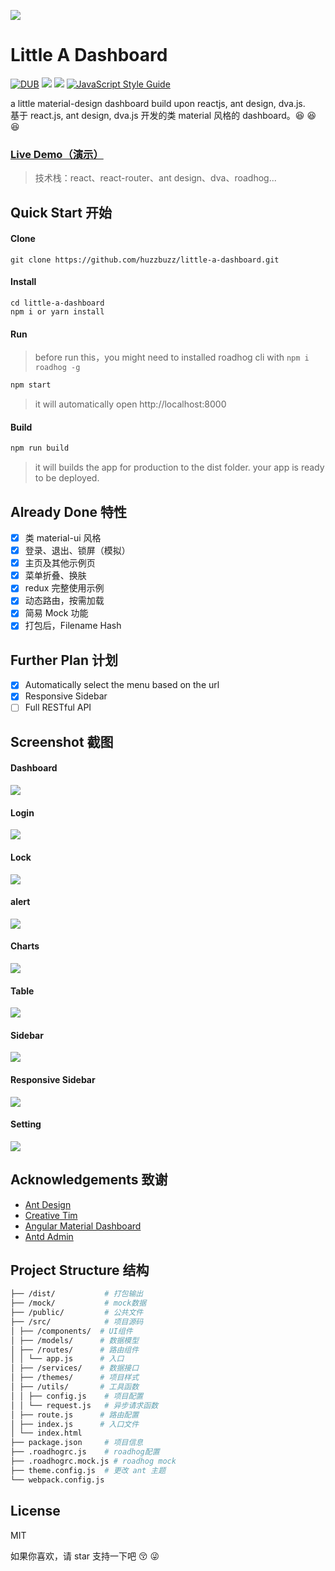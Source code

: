 ![](https://github.com/huzzbuzz/little-a-dashboard/blob/master/screenshot/logo-black.png) 
# Little A Dashboard           

[![DUB](https://img.shields.io/dub/l/vibe-d.svg)]()
![](https://img.shields.io/badge/language-javascript-orange.svg)
[![](https://travis-ci.org/huzzbuzz/little-a-dashboard.svg?branch=master)](https://travis-ci.org/huzzbuzz/little-a-dashboard)
[![JavaScript Style Guide](https://img.shields.io/badge/code_style-standard-brightgreen.svg)](https://standardjs.com)

a little material-design dashboard build upon reactjs, ant design, dva.js.      
基于 react.js, ant design, dva.js 开发的类 material 风格的 dashboard。:laughing: :laughing: :laughing:         

### [Live Demo（演示）](http://huzzbuzz.coding.me/little-a-dashboard)       

> 技术栈：react、react-router、ant design、dva、roadhog...

## Quick Start 开始   


#### Clone 

    git clone https://github.com/huzzbuzz/little-a-dashboard.git

#### Install 

    cd little-a-dashboard
    npm i or yarn install

#### Run    
> before run this，you might need to installed roadhog cli with `npm i roadhog -g`
```bash
npm start
``` 
> it will automatically open http://localhost:8000

#### Build 
```bash
npm run build
``` 
> it will builds the app for production to the dist folder. your app is ready to be deployed.


## Already Done 特性
- [x] 类 material-ui 风格
- [x] 登录、退出、锁屏（模拟）
- [x] 主页及其他示例页
- [x] 菜单折叠、换肤
- [x] redux 完整使用示例
- [x] 动态路由，按需加载
- [x] 简易 Mock 功能
- [x] 打包后，Filename Hash

## Further Plan 计划
- [x] Automatically select the menu based on the url
- [x] Responsive Sidebar
- [ ] Full RESTful API

## Screenshot 截图

#### Dashboard
![](https://github.com/huzzbuzz/little-a-dashboard/blob/master/screenshot/dashboard.gif)

#### Login
![](https://github.com/huzzbuzz/little-a-dashboard/blob/master/screenshot/login.gif)


#### Lock
![](https://github.com/huzzbuzz/little-a-dashboard/blob/master/screenshot/lock.gif)


#### alert
![](https://github.com/huzzbuzz/little-a-dashboard/blob/master/screenshot/alert.gif)


#### Charts
![](https://github.com/huzzbuzz/little-a-dashboard/blob/master/screenshot/charts.gif)


#### Table
![](https://github.com/huzzbuzz/little-a-dashboard/blob/master/screenshot/table.gif)


#### Sidebar
![](https://github.com/huzzbuzz/little-a-dashboard/blob/master/screenshot/sidebar.gif)


#### Responsive Sidebar
![](https://github.com/huzzbuzz/little-a-dashboard/blob/master/screenshot/responsive-sidebar.gif)


#### Setting
![](https://github.com/huzzbuzz/little-a-dashboard/blob/master/screenshot/setting.gif)


## Acknowledgements 致谢 

- [Ant Design](https://github.com/ant-design/ant-design)
- [Creative Tim](https://github.com/creativetimofficial)
- [Angular Material Dashboard](https://github.com/wangdicoder/angular-material-dashboard)
- [Antd Admin](https://github.com/zuiidea/antd-admin)


## Project Structure 结构

```bash
├── /dist/           # 打包输出
├── /mock/           # mock数据
├── /public/         # 公共文件
├── /src/            # 项目源码
│ ├── /components/  # UI组件
│ ├── /models/      # 数据模型
│ ├── /routes/      # 路由组件
│ │ └── app.js      # 入口
│ ├── /services/    # 数据接口
│ ├── /themes/      # 项目样式
│ ├── /utils/       # 工具函数
│ │ ├── config.js    # 项目配置
│ │ └── request.js   # 异步请求函数
│ ├── route.js      # 路由配置
│ ├── index.js      # 入口文件
│ └── index.html     
├── package.json     # 项目信息
├── .roadhogrc.js    # roadhog配置
├── .roadhogrc.mock.js # roadhog mock
├── theme.config.js  # 更改 ant 主题
└── webpack.config.js
```

## License

MIT

如果你喜欢，请 star 支持一下吧 :kissing_closed_eyes: :stuck_out_tongue_winking_eye:
